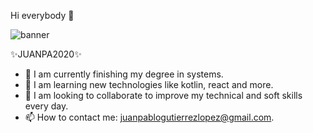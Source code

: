 Hi everybody 👋

![banner](https://user-images.githubusercontent.com/62843267/123500351-188be780-d603-11eb-8300-28fc0c095fe4.png)

✨JUANPA2020✨

- 🔭 I am currently finishing my degree in systems.
- 🌱 I am learning new technologies like kotlin, react and more.
- 👯 I am looking to collaborate to improve my technical and soft skills every day.
- 📫 How to contact me: juanpablogutierrezlopez@gmail.com.
